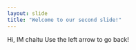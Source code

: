 ```yaml
---
layout: slide
title: "Welcome to our second slide!"
---
```

Hi, IM chaitu
Use the left arrow to go back!
